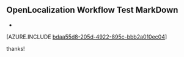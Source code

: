 ## OpenLocalization Workflow Test MarkDown
* 

[AZURE.INCLUDE [bdaa55d8-205d-4922-895c-bbb2a010ec04](calleeMd1.md)]

 
thanks!